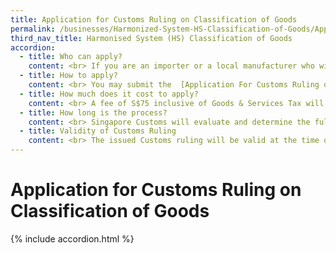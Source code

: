```yaml
---
title: Application for Customs Ruling on Classification of Goods
permalink: /businesses/Harmonized-System-HS-Classification-of-Goods/Application-for-Customs-Ruling-on-Classification-of-Goods
third_nav_title: Harmonised System (HS) Classification of Goods
accordion:
  - title: Who can apply?
    content: <br> If you are an importer or a local manufacturer who wishes to seek advice on the HS classification of your goods, you may apply for a Customs Ruling on Classification of Goods. <br><br> Please note classification rulings are only applicable for use within Singapore. If your goods are imported into another country, please seek the advice of the relevant authority in the importing country. <br>
  - title: How to apply?
    content: <br> You may submit the  [Application For Customs Ruling on Classification of Goods](https://form.gov.sg/#!/5cac414bd5e3800010c7ac68) [](https://www.customs.gov.sg/businesses/harmonized-system-hs-classification-of-goods/-/media/0dfc8c5a2f674da982e1fb32ae3af310.ashx)with the following supporting documents <br><br> -   Product catalogue/brochure <br> -   Product specification/datasheet <br> -   Full ingredients/chemical/material composition (in %) <br> -   Manufacturing process <br> -   Documentation provided by the manufacturer/supplier to establish the originating status of the product. <br><br> Each application is for the origin determination of ONE product. The contact details are enclosed in the application form.<br>  
  - title: How much does it cost to apply? 
    content: <br> A fee of S$75 inclusive of Goods & Services Tax will be charged for each application. Payment must be made upon receiving the billing notification from Singapore Customs. The billing indicates the bill reference number and would only be generated after we received the complete submission of your application form and supporting documents. <br><br> You may pay via Inter Bank Giro (IBG), cash, NETS or credit card. Payment by cash, NETS or credit card can be made at any SingPost branch. <br>
  - title: How long is the process?
    content: <br> Singapore Customs will evaluate and determine the full 8-digit HS code of your product. You will receive a letter, indicating the applicant's/company's name and address, the product’s name and description, 8-digit HS code and our assessment of the product. <br><br> The classification process may take up to 30 days, depending on the complexity of the product and the completeness of the information furnished. The product information and its classification may be made available in the  [Customs Ruling Database](https://www.customs.gov.sg/-/media/cus/files/business/harmonized-system-classification-of-goods/customs-ruling-database_sep-19.xlsx?la=en&hash=6582FDC498BCD90C7DF403C909B66C3CEBEEB4DB), subject to the consent of the applicant.   
  - title: Validity of Customs Ruling
    content: <br> The issued Customs ruling will be valid at the time of issuance based on the Customs Act and its subsidiary legislation in force at the time of the issuance of the Customs ruling. All matters within the issued Customs ruling do not apply three years after the date of issuance, or the date a provision of the Customs Act (including its subsidiary legislation) is repealed or amended to the extent that the repeal or amendment changes the way that provision applies in this ruling, which ever comes earlier. The issued Customs ruling may also be withdrawn or rescinded on the grounds stated in paragraph 7(9) of the Schedule to the Customs Act. <br><br> You may appeal for a review of the Customs Ruling issued. The appeal must be submitted within 10 working days from the date of issuance of the ruling. You have to state the grounds of appeal and submit all supporting documents to substantiate the appeal. <br><br> Upon receipt of the appeal, Singapore Customs will conduct a review and inform you of the outcome via email.   
---
```


# Application for Customs Ruling on Classification of Goods

{% include accordion.html %}
